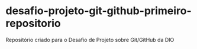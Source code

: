 # desafio-projeto-git-github-primeiro-repositorio
Repositório criado para o Desafio de Projeto sobre Git/GitHub da DIO

